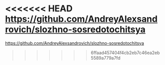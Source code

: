<<<<<<< HEAD
https://github.com/AndreyAlexsandrovich/slozhno-sosredotochitsya
=======
https://github.com/AndreyAlexsandrovich/slozhno-sosredotochitsya
>>>>>>> 6ffaad457404f4cb2eb7c46ea2eb5589a779a7fd
